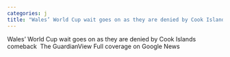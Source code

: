 ```yaml
---
categories: j
title: "Wales’ World Cup wait goes on as they are denied by Cook Islands comeback  The Guardian"
---
```

Wales’ World Cup wait goes on as they are denied by Cook Islands comeback&nbsp;&nbsp;The GuardianView Full coverage on Google News